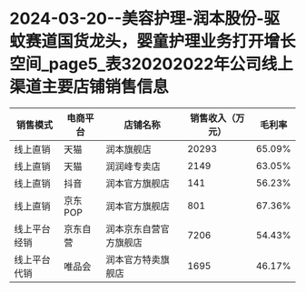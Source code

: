 # 2024-03-20--美容护理-润本股份-驱蚊赛道国货龙头，婴童护理业务打开增长空间_page5_表320202022年公司线上渠道主要店铺销售信息

| 销售模式 | 电商平台 | 店铺名称 | 销售收入（万元） | 毛利率 |
| --- | --- | --- | --- | --- |
| 线上直销 | 天猫 | 润本旗舰店 | 20293 | 65.09% |
| 线上直销 | 天猫 | 润润峰专卖店 | 2149 | 63.05% |
| 线上直销 | 抖音 | 润本官方旗舰店 | 141 | 56.23% |
| 线上直销 | 京东 POP | 润本官方旗舰店 | 801 | 67.36% |
| 线上平台经销 | 京东自营 | 润本京东自营官方旗舰店 | 7206 | 54.43% |
| 线上平台代销 | 唯品会 | 润本官方特卖旗舰店 | 1695 | 46.17% |